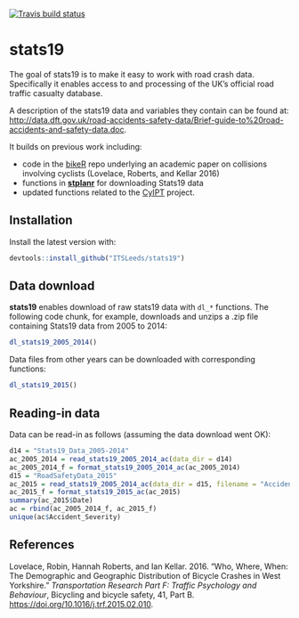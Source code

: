 
[![Travis build
status](https://travis-ci.org/ITSLeeds/stats19.svg?branch=master)](https://travis-ci.org/ITSLeeds/stats19)

<!-- README.md is generated from README.Rmd. Please edit that file -->

# stats19

The goal of stats19 is to make it easy to work with road crash data.
Specifically it enables access to and processing of the UK’s official
road traffic casualty database.

A description of the stats19 data and variables they contain can be
found at:
<http://data.dft.gov.uk/road-accidents-safety-data/Brief-guide-to%20road-accidents-and-safety-data.doc>.

It builds on previous work including:

  - code in the [bikeR](https://github.com/Robinlovelace/bikeR) repo
    underlying an academic paper on collisions involving cyclists
    (Lovelace, Roberts, and Kellar 2016)
  - functions in
    [**stplanr**](https://github.com/ropensci/stplanr/blob/master/R/load-stats19.R)
    for downloading Stats19 data
  - updated functions related to the
    [CyIPT](https://github.com/cyipt/stats19) project.

## Installation

Install the latest version
with:

``` r
devtools::install_github("ITSLeeds/stats19")
```

<!-- You can install the released version of stats19 from [CRAN](https://CRAN.R-project.org) with: -->

<!-- ``` r -->

<!-- install.packages("stats19") -->

<!-- ``` -->

## Data download

**stats19** enables download of raw stats19 data with `dl_*` functions.
The following code chunk, for example, downloads and unzips a .zip file
containing Stats19 data from 2005 to 2014:

``` r
dl_stats19_2005_2014()
```

Data files from other years can be downloaded with corresponding
functions:

``` r
dl_stats19_2015()
```

## Reading-in data

Data can be read-in as follows (assuming the data download went OK):

``` r
d14 = "Stats19_Data_2005-2014"
ac_2005_2014 = read_stats19_2005_2014_ac(data_dir = d14)
ac_2005_2014_f = format_stats19_2005_2014_ac(ac_2005_2014)
d15 = "RoadSafetyData_2015"
ac_2015 = read_stats19_2005_2014_ac(data_dir = d15, filename = "Accidents_2015.csv")
ac_2015_f = format_stats19_2015_ac(ac_2015)
summary(ac_2015$Date)
ac = rbind(ac_2005_2014_f, ac_2015_f)
unique(ac$Accident_Severity)
```

## References

<div id="refs" class="references">

<div id="ref-lovelace_who_2016">

Lovelace, Robin, Hannah Roberts, and Ian Kellar. 2016. “Who, Where,
When: The Demographic and Geographic Distribution of Bicycle Crashes in
West Yorkshire.” *Transportation Research Part F: Traffic Psychology and
Behaviour*, Bicycling and bicycle safety, 41, Part B.
<https://doi.org/10.1016/j.trf.2015.02.010>.

</div>

</div>
